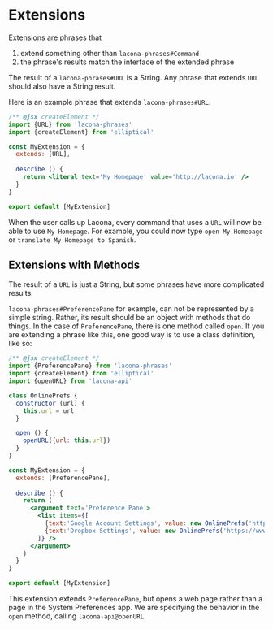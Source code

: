 # Extensions

Extensions are phrases that

1. extend something other than `lacona-phrases#Command`
2. the phrase's results match the interface of the extended phrase

The result of a `lacona-phrases#URL` is a String. Any phrase that extends
`URL` should also have a String result.

Here is an example phrase that extends `lacona-phrases#URL`.

```jsx
/** @jsx createElement */
import {URL} from 'lacona-phrases'
import {createElement} from 'elliptical'

const MyExtension = {
  extends: [URL],
  
  describe () {
    return <literal text='My Homepage' value='http://lacona.io' />
  }
}

export default [MyExtension]
```

When the user calls up Lacona, every command that uses a `URL` will now be
able to use `My Homepage`. For example, you could now type
`open My Homepage` or `translate My Homepage to Spanish`.

## Extensions with Methods

The result of a `URL` is just a String, but some phrases have more complicated
results.

`lacona-phrases#PreferencePane` for example, can not be represented by a simple
string. Rather, its result should be an object with methods that do things.
In the case of `PreferencePane`, there is one method called `open`.
If you are extending
a phrase like this, one good way is to use a class definition, like so:

```jsx
/** @jsx createElement */
import {PreferencePane} from 'lacona-phrases'
import {createElement} from 'elliptical'
import {openURL} from 'lacona-api'

class OnlinePrefs {
  constructor (url) {
    this.url = url
  }

  open () {
    openURL({url: this.url})
  }
}

const MyExtension = {
  extends: [PreferencePane],
  
  describe () {
    return (
      <argument text='Preference Pane'>
        <list items={[
          {text:'Google Account Settings', value: new OnlinePrefs('https://myaccount.google.com/?pli=1')},
          {text:'Dropbox Settings', value: new OnlinePrefs('https://www.dropbox.com/account')}
        ]} />
      </argument>
    )
  }
}

export default [MyExtension]
```

This extension extends `PreferencePane`, but opens a web page rather
than a page in the System Preferences app. We are specifying the behavior
in the `open` method, calling `lacona-api@openURL`.
